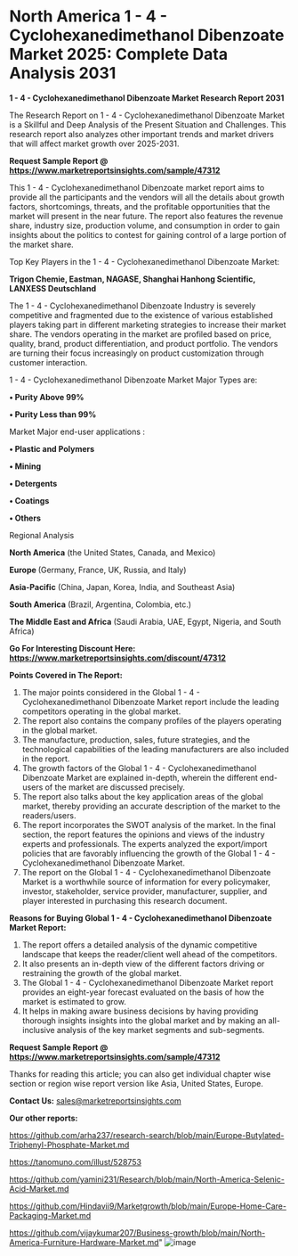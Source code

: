 # North America 1 - 4 - Cyclohexanedimethanol Dibenzoate Market 2025: Complete Data Analysis 2031

<strong>1 - 4 - Cyclohexanedimethanol Dibenzoate Market Research Report 2031</strong>

The Research Report on 1 - 4 - Cyclohexanedimethanol Dibenzoate Market is a Skillful and Deep Analysis of the Present Situation and Challenges. This research report also analyzes other important trends and market drivers that will affect market growth over 2025-2031.

<strong>Request Sample Report @ <a href=https://www.marketreportsinsights.com/sample/47312>https://www.marketreportsinsights.com/sample/47312</a></strong>

This 1 - 4 - Cyclohexanedimethanol Dibenzoate market report aims to provide all the participants and the vendors will all the details about growth factors, shortcomings, threats, and the profitable opportunities that the market will present in the near future. The report also features the revenue share, industry size, production volume, and consumption in order to gain insights about the politics to contest for gaining control of a large portion of the market share.

Top Key Players in the 1 - 4 - Cyclohexanedimethanol Dibenzoate Market:

<strong>Trigon Chemie, Eastman, NAGASE, Shanghai Hanhong Scientific, LANXESS Deutschland</strong>

The 1 - 4 - Cyclohexanedimethanol Dibenzoate Industry is severely competitive and fragmented due to the existence of various established players taking part in different marketing strategies to increase their market share. The vendors operating in the market are profiled based on price, quality, brand, product differentiation, and product portfolio. The vendors are turning their focus increasingly on product customization through customer interaction.

1 - 4 - Cyclohexanedimethanol Dibenzoate Market Major Types are:

<strong>•  Purity Above 99%

•  Purity Less than 99%</strong>

Market Major end-user applications :

<strong>•  Plastic and Polymers

•  Mining

•  Detergents

•  Coatings

•  Others</strong>

Regional Analysis

</u><strong><b>North America</b></strong> (the United States, Canada, and Mexico)

<strong><b>Europe </b></strong>(Germany, France, UK, Russia, and Italy)

<strong><b>Asia-Pacific</b></strong> (China, Japan, Korea, India, and Southeast Asia)

<strong><b>South America</b></strong> (Brazil, Argentina, Colombia, etc.)

<strong><b>The Middle East and Africa</b></strong> (Saudi Arabia, UAE, Egypt, Nigeria, and South Africa)

<strong>Go For Interesting Discount Here: <a href=https://www.marketreportsinsights.com/discount/47312>https://www.marketreportsinsights.com/discount/47312</a></strong>

<strong>Points Covered in The Report:</strong>
<ol>
  <li>The major points considered in the Global 1 - 4 - Cyclohexanedimethanol Dibenzoate Market report include the leading competitors operating in the global market.</li>
  <li>The report also contains the company profiles of the players operating in the global market.</li>
  <li>The manufacture, production, sales, future strategies, and the technological capabilities of the leading manufacturers are also included in the report.</li>
  <li>The growth factors of the Global 1 - 4 - Cyclohexanedimethanol Dibenzoate Market are explained in-depth, wherein the different end-users of the market are discussed precisely.</li>
  <li>The report also talks about the key application areas of the global market, thereby providing an accurate description of the market to the readers/users.</li>
  <li>The report incorporates the SWOT analysis of the market. In the final section, the report features the opinions and views of the industry experts and professionals. The experts analyzed the export/import policies that are favorably influencing the growth of the Global 1 - 4 - Cyclohexanedimethanol Dibenzoate Market.</li>
  <li>The report on the Global 1 - 4 - Cyclohexanedimethanol Dibenzoate Market is a worthwhile source of information for every policymaker, investor, stakeholder, service provider, manufacturer, supplier, and player interested in purchasing this research document.</li>
</ol>
<strong>Reasons for Buying Global 1 - 4 - Cyclohexanedimethanol Dibenzoate Market Report:</strong>

<ol>
  <li>The report offers a detailed analysis of the dynamic competitive landscape that keeps the reader/client well ahead of the competitors.</li>
  <li>It also presents an in-depth view of the different factors driving or restraining the growth of the global market.</li>
  <li>The Global 1 - 4 - Cyclohexanedimethanol Dibenzoate Market report provides an eight-year forecast evaluated on the basis of how the market is estimated to grow.</li>
  <li>It helps in making aware business decisions by having providing thorough insights insights into the global market and by making an all-inclusive analysis of the key market segments and sub-segments.</li>
</ol>
<strong>Request Sample Report @ <a href=https://www.marketreportsinsights.com/sample/47312>https://www.marketreportsinsights.com/sample/47312</a></strong>


Thanks for reading this article; you can also get individual chapter wise section or region wise report version like Asia, United States, Europe.

<strong>Contact Us:</strong>
sales@marketreportsinsights.com

<strong>Our other reports:</strong>

<a href=https://github.com/arha237/research-search/blob/main/Europe-Butylated-Triphenyl-Phosphate-Market.md>https://github.com/arha237/research-search/blob/main/Europe-Butylated-Triphenyl-Phosphate-Market.md</a>

<a href=https://tanomuno.com/illust/528753>https://tanomuno.com/illust/528753</a>

<a href=https://github.com/yamini231/Research/blob/main/North-America-Selenic-Acid-Market.md>https://github.com/yamini231/Research/blob/main/North-America-Selenic-Acid-Market.md</a>

<a href=https://github.com/Hindavii9/Marketgrowth/blob/main/Europe-Home-Care-Packaging-Market.md>https://github.com/Hindavii9/Marketgrowth/blob/main/Europe-Home-Care-Packaging-Market.md</a>

<a href=https://github.com/vijaykumar207/Business-growth/blob/main/North-America-Furniture-Hardware-Market.md>https://github.com/vijaykumar207/Business-growth/blob/main/North-America-Furniture-Hardware-Market.md</a>"
![image](https://github.com/user-attachments/assets/8e452494-406e-462b-9432-637509640ad4)
